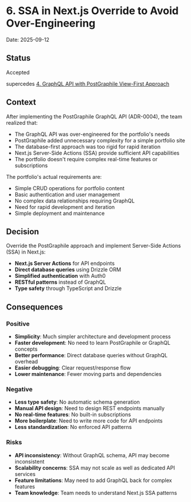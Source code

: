 # 6. SSA in Next.js Override to Avoid Over-Engineering

Date: 2025-09-12

## Status

Accepted

supercedes [4. GraphQL API with PostGraphile View-First Approach](0004-graphql-api-with-postgraphile-view-first-approach.md)

## Context

After implementing the PostGraphile GraphQL API (ADR-0004), the team realized that:

- The GraphQL API was over-engineered for the portfolio's needs
- PostGraphile added unnecessary complexity for a simple portfolio site
- The database-first approach was too rigid for rapid iteration
- Next.js Server-Side Actions (SSA) provide sufficient API capabilities
- The portfolio doesn't require complex real-time features or subscriptions

The portfolio's actual requirements are:

- Simple CRUD operations for portfolio content
- Basic authentication and user management
- No complex data relationships requiring GraphQL
- Need for rapid development and iteration
- Simple deployment and maintenance

## Decision

Override the PostGraphile approach and implement Server-Side Actions (SSA) in Next.js:

- **Next.js Server Actions** for API endpoints
- **Direct database queries** using Drizzle ORM
- **Simplified authentication** with Auth0
- **RESTful patterns** instead of GraphQL
- **Type safety** through TypeScript and Drizzle

## Consequences

### Positive

- **Simplicity**: Much simpler architecture and development process
- **Faster development**: No need to learn PostGraphile or GraphQL concepts
- **Better performance**: Direct database queries without GraphQL overhead
- **Easier debugging**: Clear request/response flow
- **Lower maintenance**: Fewer moving parts and dependencies

### Negative

- **Less type safety**: No automatic schema generation
- **Manual API design**: Need to design REST endpoints manually
- **No real-time features**: No built-in subscriptions
- **More boilerplate**: Need to write more code for API endpoints
- **Less standardization**: No enforced API patterns

### Risks

- **API inconsistency**: Without GraphQL schema, API may become inconsistent
- **Scalability concerns**: SSA may not scale as well as dedicated API services
- **Feature limitations**: May need to add GraphQL back for complex features
- **Team knowledge**: Team needs to understand Next.js SSA patterns

